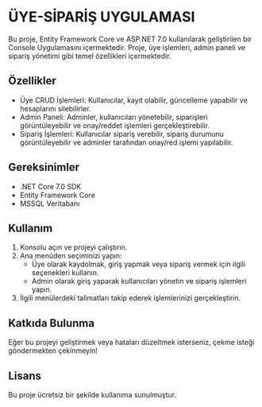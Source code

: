 # ÜYE-SİPARİŞ UYGULAMASI

Bu proje, Entity Framework Core ve ASP.NET 7.0 kullanılarak geliştirilen bir Console Uygulamasını içermektedir. Proje, üye işlemleri, admin paneli ve sipariş yönetimi gibi temel özellikleri içermektedir.

## Özellikler

- Üye CRUD İşlemleri: Kullanıcılar, kayıt olabilir, güncelleme yapabilir ve hesaplarını silebilirler.
- Admin Paneli: Adminler, kullanıcıları yönetebilir, siparişleri görüntüleyebilir ve onay/reddet işlemleri gerçekleştirebilir.
- Sipariş İşlemleri: Kullanıcılar sipariş verebilir, sipariş durumunu görüntüleyebilir ve adminler tarafından onay/red işlemi yapılabilir.

## Gereksinimler

- .NET Core 7.0 SDK
- Entity Framework Core
- MSSQL Veritabanı

## Kullanım

1. Konsolu açın ve projeyi çalıştırın.
2. Ana menüden seçiminizi yapın:
   - Üye olarak kaydolmak, giriş yapmak veya sipariş vermek için ilgili seçenekleri kullanın.
   - Admin olarak giriş yaparak kullanıcıları yönetin ve sipariş işlemleri yapın.
3. İlgili menülerdeki talimatları takip ederek işlemlerinizi gerçekleştirin.

## Katkıda Bulunma

Eğer bu projeyi geliştirmek veya hataları düzeltmek isterseniz, çekme isteği göndermekten çekinmeyin!

## Lisans

Bu proje ücretsiz bir şekilde kullanıma sunulmuştur.

